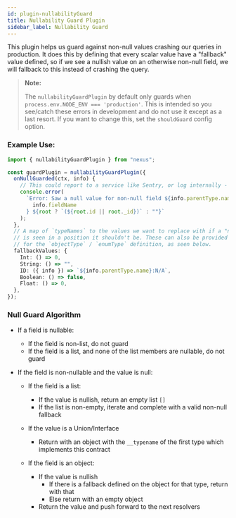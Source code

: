 ```yaml
---
id: plugin-nullabilityGuard
title: Nullability Guard Plugin
sidebar_label: Nullability Guard
---
```


This plugin helps us guard against non-null values crashing our queries in production. It does this by defining that every scalar value have a "fallback" value defined, so if we see a nullish value on an otherwise non-null field, we will fallback to this instead of crashing the query.

<blockquote class="warn">
<b>Note:</b>

The `nullabilityGuardPlugin` by default only guards when `process.env.NODE_ENV === 'production'`. This is intended so you see/catch these errors in development and do not use it except as a last resort. If you want to change this, set the `shouldGuard` config option.

</blockquote>

### Example Use:

```ts
import { nullabilityGuardPlugin } from "nexus";

const guardPlugin = nullabilityGuardPlugin({
  onNullGuarded(ctx, info) {
    // This could report to a service like Sentry, or log internally - up to you!
    console.error(
      `Error: Saw a null value for non-null field ${info.parentType.name}.${
        info.fieldName
      } ${root ? `(${root.id || root._id})` : ""}`
    );
  },
  // A map of `typeNames` to the values we want to replace with if a "null" value
  // is seen in a position it shouldn't be. These can also be provided as a config property
  // for the `objectType` / `enumType` definition, as seen below.
  fallbackValues: {
    Int: () => 0,
    String: () => "",
    ID: ({ info }) => `${info.parentType.name}:N/A`,
    Boolean: () => false,
    Float: () => 0,
  },
});
```

### Null Guard Algorithm

- If a field is nullable:

  - If the field is non-list, do not guard
  - If the field is a list, and none of the list members are nullable, do not guard

- If the field is non-nullable and the value is null:

  - If the field is a list:
    - If the value is nullish, return an empty list `[]`
    - If the list is non-empty, iterate and complete with a valid non-null fallback
  - If the value is a Union/Interface

    - Return with an object with the `__typename` of the first type which implements this contract

  - If the field is an object:
    - If the value is nullish
      - If there is a fallback defined on the object for that type, return with that
      - Else return with an empty object
    - Return the value and push forward to the next resolvers
